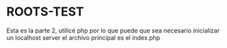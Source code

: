 # ROOTS-TEST
Esta es la parte 2, utilicé php por lo que puede que sea necesario inicializar un localhost server
el archivo principal es el index.php
